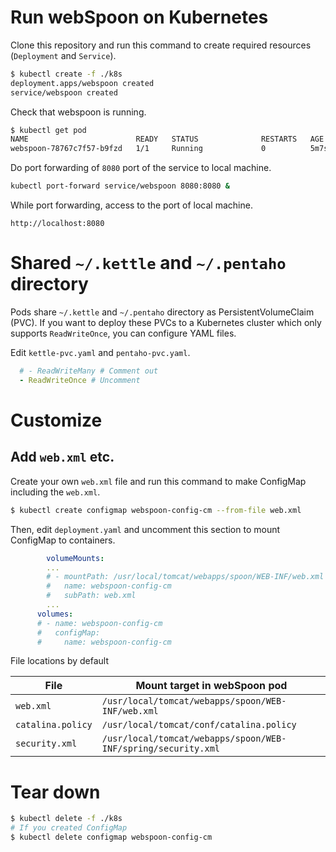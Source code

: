 # Run webSpoon on Kubernetes

Clone this repository and run this command to create required resources (`Deployment` and `Service`).

```sh
$ kubectl create -f ./k8s
deployment.apps/webspoon created
service/webspoon created
```

Check that webspoon is running.

```sh
$ kubectl get pod
NAME                        READY   STATUS              RESTARTS   AGE
webspoon-78767c7f57-b9fzd   1/1     Running             0          5m7s
```

Do port forwarding of `8080` port of the service to local machine.

```sh
kubectl port-forward service/webspoon 8080:8080 &
```

While port forwarding, access to the port of local machine.

```
http://localhost:8080
```

# Shared `~/.kettle` and `~/.pentaho` directory

Pods share `~/.kettle` and `~/.pentaho` directory as PersistentVolumeClaim (PVC).
If you want to deploy these PVCs to a Kubernetes cluster which only supports `ReadWriteOnce`, you can configure YAML files.

Edit `kettle-pvc.yaml` and `pentaho-pvc.yaml`.

```yaml
  # - ReadWriteMany # Comment out
  - ReadWriteOnce # Uncomment
```

# Customize

## Add `web.xml` etc.

Create your own `web.xml` file and run this command to make ConfigMap including the `web.xml`.

```sh
$ kubectl create configmap webspoon-config-cm --from-file web.xml
```

Then, edit `deployment.yaml` and uncomment this section to mount ConfigMap to containers.

```yaml
        volumeMounts:
        ...
        # - mountPath: /usr/local/tomcat/webapps/spoon/WEB-INF/web.xml
        #   name: webspoon-config-cm
        #   subPath: web.xml
        ...
      volumes:
      # - name: webspoon-config-cm
      #   configMap:
      #     name: webspoon-config-cm
```

File locations by default

| File | Mount target in webSpoon pod |
|-|-|
| `web.xml` | `/usr/local/tomcat/webapps/spoon/WEB-INF/web.xml` |
| `catalina.policy` | `/usr/local/tomcat/conf/catalina.policy` |
| `security.xml` | `/usr/local/tomcat/webapps/spoon/WEB-INF/spring/security.xml`|

# Tear down

```sh
$ kubectl delete -f ./k8s
# If you created ConfigMap
$ kubectl delete configmap webspoon-config-cm
```